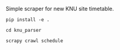 Simple scraper for new KNU site timetable.

`pip install -e .`

`cd knu_parser`

`scrapy crawl schedule`
